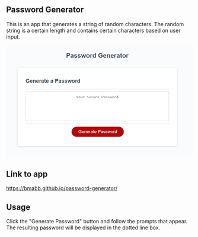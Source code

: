 ## Password Generator

This is an app that generates a string of random characters. The random string is a certain length and contains certain characters based on user input.

![screenshot of page](https://github.com/BMAbb/password-generator/blob/main/screenshot.png)

## Link to app

https://bmabb.github.io/password-generator/

## Usage

Click the "Generate Password" button and follow the prompts that appear. The resulting password will be displayed in the dotted line box.